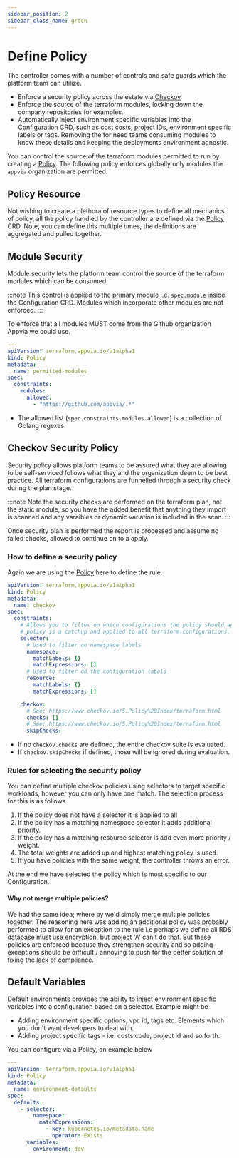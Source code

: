 ```yaml
---
sidebar_position: 2
sidebar_class_name: green
---
```


# Define Policy

The controller comes with a number of controls and safe guards which the platform team can utilize.

* Enforce a security policy across the estate via [Checkov](https://www.checkov.io/)
* Enforce the source of the terraform modules, locking down the company repositories for examples.
* Automatically inject environment specific variables into the Configuration CRD, such as cost costs, project IDs, environment specific labels or tags. Removing the for need teams consuming modules to know these details and keeping the deployments environment agnostic.

You can control the source of the terraform modules permitted to run by creating a [Policy](charts/crds/terraform.appvia.io_policies.yaml). The following policy enforces globally only modules the `appvia` organization are permitted.

## Policy Resource

Not wishing to create a plethora of resource types to define all mechanics of policy, all the policy handled by the controller are defined via the [Policy](docs/reference/policy.md) CRD. Note, you can define this multiple times, the definitions are aggregated and pulled together.

## Module Security

Module security lets the platform team control the source of the terraform modules which can be consumed.

:::note
This control is applied to the primary module i.e. `spec.module` inside the Configuration CRD. Modules which incorporate other modules are not enforced.
:::

To enforce that all modules MUST come from the Github organization Appvia we could use.

```YAML
---
apiVersion: terraform.appvia.io/v1alpha1
kind: Policy
metadata:
  name: permitted-modules
spec:
  constraints:
    modules:
      allowed:
        - "https://github.com/appvia/.*"
```

* The allowed list (`spec.constraints.modules.allowed`) is a collection of Golang regexes.

## Checkov Security Policy

Security policy allows platform teams to be assured what they are allowing to be self-serviced follows what they and the organization deem to be best practice. All terraform configurations are funnelled through a security check during the plan stage.

:::note
Note the security checks are performed on the terraform plan, not the static module, so you have the added benefit that anything they import is scanned and any varaibles or dynamic variation is included in the scan.
:::

Once security plan is performed the report is processed and assume no failed checks, allowed to continue on to a apply.

### How to define a security policy

Again we are using the [Policy](docs/reference/policy.md) here to define the rule.

```YAML
apiVersion: terraform.appvia.io/v1alpha1
kind: Policy
metadata:
  name: checkov
spec:
  constraints:
    # Allows you to filter on which configurations the policy should apply. If left blank, this
    # policy is a catchup and applied to all terraform configurations.
    selector:
      # Used to filter on namespace labels
      namespace:
        matchLabels: {}
        matchExpressions: []
      # Used to filter on the configuration labels
      resource:
        matchLabels: {}
        matchExpressions: []

    checkov:
      # See: https://www.checkov.io/5.Policy%20Index/terraform.html
      checks: []
      # See: https://www.checkov.io/5.Policy%20Index/terraform.html
      skipChecks:
```

* If no `checkov.checks` are defined, the entire checkov suite is evaluated.
* If `checkov.skipChecks` if defined, those will be ignored during evaluation.

### Rules for selecting the security policy

You can define multiple checkov policies using selectors to target specific workloads, however you can only have one match. The selection process for this is as follows

1. If the policy does not have a selector it is applied to all
2. If the policy has a matching namespace selector it adds additional priority.
3. If the policy has a matching resource selector is add even more priority / weight.
4. The total weights are added up and highest matching policy is used.
5. If you have policies with the same weight, the controller throws an error.

At the end we have selected the policy which is most specific to our Configuration.

#### Why not merge multiple policies?

We had the same idea; where by we'd simply merge multiple policies together. The reasoning here was adding an additional policy was probably performed to allow for an exception to the rule i.e perhaps we define all RDS database must use encryption, but project 'A' can't do that. But these policies are enforced because they strengthen security and so adding exceptions should be difficult / annoying to push for the better solution of fixing the lack of compliance.

## Default Variables

Default environments provides the ability to inject environment specific variables into a configuration based on a selector. Example might be

* Adding environment specific options, vpc id, tags etc. Elements which you don't want developers to deal with.
* Adding project specific tags - i.e. costs code, project id and so forth.

You can configure via a Policy, an example below

```YAML
---
apiVersion: terraform.appvia.io/v1alpha1
kind: Policy
metadata:
  name: environment-defaults
spec:
  defaults:
    - selector:
        namespace:
          matchExpressions:
            - key: kubernetes.io/metadata.name
              operator: Exists
      variables:
        environment: dev
```
